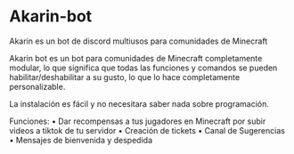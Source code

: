 # Akarin-bot
Akarin es un bot de discord multiusos para comunidades de Minecraft 

Akarin bot es un bot para comunidades de Minecraft completamente modular, lo que significa que todas las funciones y comandos se pueden habilitar/deshabilitar a su gusto, lo que lo hace completamente personalizable. 

La instalación es fácil y no necesitara saber nada sobre programación.


Funciones:
• Dar recompensas a tus jugadores en Minecraft por subir videos a tiktok de tu servidor 
• Creación de tickets 
• Canal de Sugerencias 
• Mensajes de bienvenida y despedida 
